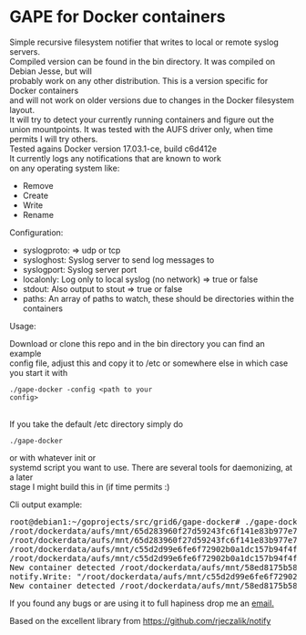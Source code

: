 

<h1>GAPE for Docker containers</h1>  
  
Simple recursive filesystem notifier that writes to local or remote syslog servers.  
Compiled version can be found in the bin directory. It was compiled on Debian Jesse, but will  
probably work on any other distribution. This is a version specific for Docker containers  
and will not work on older versions due to changes in the Docker filesystem layout.  
It will try to detect your currently running containers and figure out the union mountpoints. 
It was tested with the AUFS driver only, when time permits I will try others.  
Tested agains Docker version 17.03.1-ce, build c6d412e   
It currently logs any notifications that are known to work  
on any operating system like:  

 - Remove   
 - Create   
 - Write   
 - Rename  


Configuration:  

 - syslogproto: => udp or tcp  
 - sysloghost: Syslog server to send log messages to  
 - syslogport: Syslog server port  
 - localonly: Log only to local syslog (no network) => true or false  
 - stdout: Also output to stout => true or false  
 - paths: An array of paths to watch, these should be directories within the containers 

Usage:

 Download or clone this repo and in the bin directory you can find an example  
 config file, adjust this and copy it to /etc or somewhere else in which case  
 you start it with <pre><code>./gape-docker -config \<path to your config\></code></pre>  
 If you take the default /etc directory simply do <pre><code>./gape-docker</code></pre> or with whatever init or  
 systemd script you want to use.  There are several tools for daemonizing, at a later  
 stage I might build this in (if time permits :)  
 
 Cli output example:   
<pre>
root@debian1:~/goprojects/src/grid6/gape-docker# ./gape-docker
/root/dockerdata/aufs/mnt/65d283960f27d59243fc6f141e83b977e77219b4afb3dc1a28893fd04d173b38/etc
/root/dockerdata/aufs/mnt/65d283960f27d59243fc6f141e83b977e77219b4afb3dc1a28893fd04d173b38/tmp
/root/dockerdata/aufs/mnt/c55d2d99e6fe6f72902b0a1dc157b94f4fad06425464e8122e279e96de6be820/etc
/root/dockerdata/aufs/mnt/c55d2d99e6fe6f72902b0a1dc157b94f4fad06425464e8122e279e96de6be820/tmp
New container detected /root/dockerdata/aufs/mnt/58ed8175b58ecc7577744293788c7bf6a5813b6ce486920e4357405959925e73-init
notify.Write: "/root/dockerdata/aufs/mnt/c55d2d99e6fe6f72902b0a1dc157b94f4fad06425464e8122e279e96de6be820/tmp/kafka-logs/replication-offset-checkpoint.tmp"
New container detected /root/dockerdata/aufs/mnt/58ed8175b58ecc7577744293788c7bf6a5813b6ce486920e4357405959925e73
</pre>   

 If you found any bugs or are using it to full hapiness drop me an <a href="mailto:floris.meester@gmail.com?Subject=GAPE" >email.</a>  

 Based on the excellent library from https://github.com/rjeczalik/notify  
  
  
  
